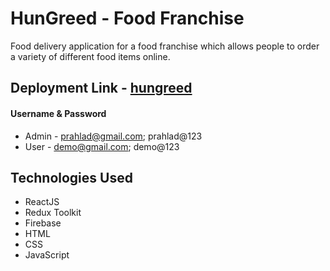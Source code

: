 # HunGreed - Food Franchise

Food delivery application for a food franchise which allows people to order a variety of different food items online.

## Deployment Link - [hungreed](https://hungreed.netlify.app/)

#### Username & Password
* Admin - prahlad@gmail.com; prahlad@123
* User - demo@gmail.com; demo@123

## Technologies Used

- ReactJS
- Redux Toolkit
- Firebase
- HTML
- CSS
- JavaScript
